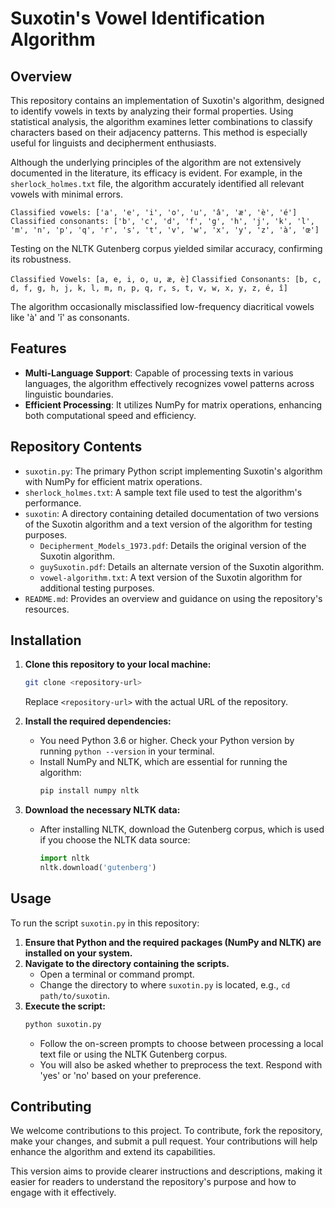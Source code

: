 # Suxotin's Vowel Identification Algorithm

## Overview
This repository contains an implementation of Suxotin's algorithm, designed to identify vowels in texts by analyzing their formal properties. Using statistical analysis, the algorithm examines letter combinations to classify characters based on their adjacency patterns. This method is especially useful for linguists and decipherment enthusiasts.

Although the underlying principles of the algorithm are not extensively documented in the literature, its efficacy is evident. For example, in the `sherlock_holmes.txt` file, the algorithm accurately identified all relevant vowels with minimal errors.

`Classified vowels: ['a', 'e', 'i', 'o', 'u', 'â', 'æ', 'è', 'é']`
`Classified consonants: ['b', 'c', 'd', 'f', 'g', 'h', 'j', 'k', 'l', 'm', 'n', 'p', 'q', 'r', 's', 't', 'v', 'w', 'x', 'y', 'z', 'à', 'œ']`

Testing on the NLTK Gutenberg corpus yielded similar accuracy, confirming its robustness.

`Classified Vowels: [a, e, i, o, u, æ, è]`
`Classified Consonants: [b, c, d, f, g, h, j, k, l, m, n, p, q, r, s, t, v, w, x, y, z, é, î]`

The algorithm occasionally misclassified low-frequency diacritical vowels like 'à' and 'î' as consonants.

## Features
- **Multi-Language Support**: Capable of processing texts in various languages, the algorithm effectively recognizes vowel patterns across linguistic boundaries.
- **Efficient Processing**: It utilizes NumPy for matrix operations, enhancing both computational speed and efficiency.

## Repository Contents
- `suxotin.py`: The primary Python script implementing Suxotin's algorithm with NumPy for efficient matrix operations.
- `sherlock_holmes.txt`: A sample text file used to test the algorithm's performance.
- `suxotin`: A directory containing detailed documentation of two versions of the Suxotin algorithm and a text version of the algorithm for testing purposes.
   - `Decipherment_Models_1973.pdf`: Details the original version of the Suxotin algorithm.
   - `guySuxotin.pdf`: Details an alternate version of the Suxotin algorithm.
   - `vowel-algorithm.txt`: A text version of the Suxotin algorithm for additional testing purposes.
- `README.md`: Provides an overview and guidance on using the repository's resources.

## Installation
1. **Clone this repository to your local machine:**
   ```bash
   git clone <repository-url>
   ```
   Replace `<repository-url>` with the actual URL of the repository.

2. **Install the required dependencies:**
   - You need Python 3.6 or higher. Check your Python version by running `python --version` in your terminal.
   - Install NumPy and NLTK, which are essential for running the algorithm:
     ```bash
     pip install numpy nltk
     ```
3. **Download the necessary NLTK data:**
   - After installing NLTK, download the Gutenberg corpus, which is used if you choose the NLTK data source:
     ```python
     import nltk
     nltk.download('gutenberg')
     ```

## Usage
To run the script `suxotin.py` in this repository:
1. **Ensure that Python and the required packages (NumPy and NLTK) are installed on your system.**
2. **Navigate to the directory containing the scripts.** 
   - Open a terminal or command prompt.
   - Change the directory to where `suxotin.py` is located, e.g., `cd path/to/suxotin`.
3. **Execute the script:**
   ```bash
   python suxotin.py
   ```
   - Follow the on-screen prompts to choose between processing a local text file or using the NLTK Gutenberg corpus.
   - You will also be asked whether to preprocess the text. Respond with 'yes' or 'no' based on your preference.

## Contributing
We welcome contributions to this project. To contribute, fork the repository, make your changes, and submit a pull request. Your contributions will help enhance the algorithm and extend its capabilities.

This version aims to provide clearer instructions and descriptions, making it easier for readers to understand the repository's purpose and how to engage with it effectively.